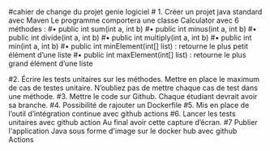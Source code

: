 #cahier de  change du projet genie logiciel # 1. Créer un projet java standard avec Maven  Le programme comportera une classe Calculator avec 6 méthodes :
           #• public int sum(int a, int b)
           #• public int minus(int a, int b)
           #• public int divide(int a, int b)
           #• public int multiply(int a, int b)
           #• public int min(int a, int b)
           #• public int minElement(int[] list) : retourne le plus petit élément d’une liste
           #• public int maxElement(int[] list) : retourne le plus grand élément d’une liste
           
#2. Écrire les tests unitaires sur les méthodes. Mettre en place le maximum de cas de testes unitaire. N’oubliez pas de mettre chaque cas de test dans une méthode.
#3. Mettre le code sur Github. Chaque étudiant devrait avoir sa branche.
#4. Possibilité de rajouter un Dockerfile
#5. Mis en place de l’outil d’intégration continue avec github actions
#6. Lancer les tests unitaires avec github action Au final avoir cette capture d’écran.
#7   Publier l'application Java sous forme d'image sur le docker hub avec github Actions
